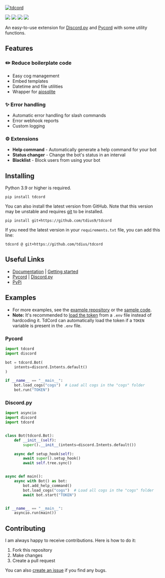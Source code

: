 [![tdcord](https://raw.githubusercontent.com/tdius9/tdcord/main/docs/_static/tdcord.png)](https://github.com/tdius9/tdcord)

[![](https://img.shields.io/discord/1010915072694046794?label=discord&style=for-the-badge&logo=discord&color=5865F2&logoColor=white)](https://discord.gg/zfvbjTtdv6)
[![](https://img.shields.io/pypi/v/tdcord.svg?style=for-the-badge&logo=pypi&color=yellow&logoColor=white)](https://pypi.org/project/tdcord/)
[![](https://img.shields.io/pypi/l/tdcord?style=for-the-badge)](https://github.com/tdius9/tdcord/blob/main/LICENSE)
[![](https://aschey.tech/tokei/github/tdius9/tdcord?style=for-the-badge)](https://github.com/tdius9/tdcord)

An easy-to-use extension for [Discord.py](https://github.com/Rapptz/discord.py)
and [Pycord](https://github.com/Pycord-Development/pycord) with some utility functions.

## Features

### ✏️ Reduce boilerplate code

- Easy cog management
- Embed templates
- Datetime and file utilities
- Wrapper for [aiosqlite](https://github.com/omnilib/aiosqlite)

### ✨ Error handling

- Automatic error handling for slash commands
- Error webhook reports
- Custom logging

### ⚙️ Extensions

- **Help command** - Automatically generate a help command for your bot
- **Status changer** - Change the bot's status in an interval
- **Blacklist** - Block users from using your bot

## Installing

Python 3.9 or higher is required.

```
pip install tdcord
```

You can also install the latest version from GitHub. Note that this version may be unstable
and requires [git](https://git-scm.com/downloads) to be installed.

```
pip install git+https://github.com/tdius9/tdcord
```

If you need the latest version in your `requirements.txt` file, you can add this line:

```
tdcord @ git+https://github.com/tdius/tdcord
```

## Useful Links

- [Documentation](https://tdcord.readthedocs.io/) | [Getting started](https://tdcord.readthedocs.io/en/latest/pages/getting_started.html)
- [Pycord](https://docs.pycord.dev/) | [Discord.py](https://discordpy.readthedocs.io/en/stable/)
- [PyPi](https://pypi.org/project/tdcord/)

## Examples

- For more examples, see the [example repository](https://github.com/tdius9/tdcord_template)
  or the [sample code](https://tdcord.readthedocs.io/en/latest/examples/examples.html).
- **Note:** It's recommended to [load the token](https://guide.pycord.dev/getting-started/creating-your-first-bot#protecting-tokens) from a `.env` file instead of hardcoding it.
  TdCord can automatically load the token if a `TOKEN` variable is present in the `.env` file.

### Pycord

```py
import tdcord
import discord

bot = tdcord.Bot(
    intents=discord.Intents.default()
)

if __name__ == "__main__":
    bot.load_cogs("cogs")  # Load all cogs in the "cogs" folder
    bot.run("TOKEN")
```

### Discord.py

```py
import asyncio
import discord
import tdcord


class Bot(tdcord.Bot):
    def __init__(self):
        super().__init__(intents=discord.Intents.default())

    async def setup_hook(self):
        await super().setup_hook()
        await self.tree.sync()


async def main():
    async with Bot() as bot:
        bot.add_help_command()
        bot.load_cogs("cogs")  # Load all cogs in the "cogs" folder
        await bot.start("TOKEN")


if __name__ == "__main__":
    asyncio.run(main())
```

## Contributing

I am always happy to receive contributions. Here is how to do it:

1. Fork this repository
2. Make changes
3. Create a pull request

You can also [create an issue](https://github.com/tdius9/tdcord/issues/new) if you find any bugs.
